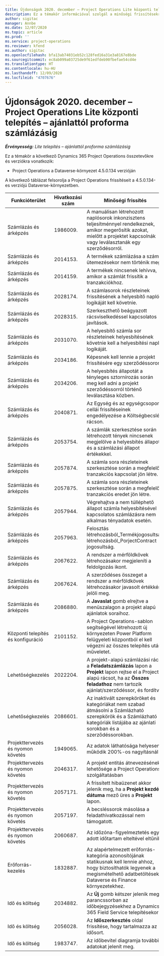 ```yaml
---
title: Újdonságok 2020. december – Project Operations Lite központi telepítés – ajánlattól proforma számlázásig
description: Ez a témakör információval szolgál a minőségi frissítésekről, amelyek a Project Operations Lite központi telepítés – ajánlattól proforma számlázásig 2020. decemberi kiadásában váltak elérhetővé.
author: sigitac
manager: Annbe
ms.date: 12/07/2020
ms.topic: article
ms.prod: ''
ms.service: project-operations
ms.reviewer: kfend
ms.author: sigitac
ms.openlocfilehash: bfa13ab74031eb52c128fed16a31e3a8167e8bde
ms.sourcegitcommit: ec8ab099a03725de9f61edfdeb90fbefae54cd4e
ms.translationtype: HT
ms.contentlocale: hu-HU
ms.lasthandoff: 12/09/2020
ms.locfileid: "4707676"
---
```

# <a name="whats-new-december-2020---project-operations-lite-deployment---deal-to-proforma-invoicing"></a>Újdonságok 2020. december – Project Operations Lite központi telepítés – ajánlattól proforma számlázásig

_**Érvényesség:** Lite telepítés – ajánlattól proforma számlázásig_

Ez a témakör a következő Dynamics 365 Project Operations összetevőkre és verziókra vonatkozik:

  - Project Operations a Dataverse-környezet 4.5.0.134 verzióján 

A következő táblázat felsorolja a Project Operations frissítéseit a 4.5.0.134-es verziójú Dataverse-környezetben.

| **Funkcióterület** | **Hivatkozási szám** | **Minőségi frissítés** |
| --- | --- | --- |
| Számlázás és árképzés | 1986009. | A manuálisan létrehozott naplósorok inkonzisztens teljesítménnyel rendelkeznek, amikor megerősítik azokat, mielőtt a projektet kapcsolnák vagy leválasztanák egy szerződésorról. |
| Számlázás és árképzés | 2014153. | A termékek számlázása a számla ütemezésekor nem történik meg. |
| Számlázás és árképzés | 2014159. | A termékek nincsenek lehívva, amikor a számlát frissítik a tranzakciókhoz. |
| Számlázás és árképzés | 2028174. | A számlasorok részleteinek frissítésének a helyesbítő napló logikáját kell követnie. |
| Számlázás és árképzés | 2028315. | Szerkeszthető beágyazott rácsviselkedéssel kapcsolatos javítások. |
| Számlázás és árképzés | 2031070. | A helyesbítő számla sor részleteinek helyesbítésének követnie kell a helyesbítési napló logikáját. |
| Számlázás és árképzés | 2034186. | Képesnek kell lennie a projekt frissítésére egy szerződéssoron. |
| Számlázás és árképzés | 2034206. | A helyesbítés állapotát a tényleges sztornírozás során meg kell adni a projekt szerződéssorról történő leválasztása közben. |
| Számlázás és árképzés | 2040871. | Az Egység és az egységcsoport cellái frissítéseinek engedélyezése a Költségbecslés rácson. |
| Számlázás és árképzés | 2053754. | A számlák szerkesztése során létrehozott tények nincsenek megjelölve a helyesbítés állapota és a számlázási állapot értékekkel. |
| Számlázás és árképzés | 2057874. | A számla sora részleteinek szerkesztése során a megfelelő tranzakciós kapcsolat jön létre. |
| Számlázás és árképzés | 2057875. | A számla sora részleteinek szerkesztése során a megfelelő tranzakciós eredet jön létre. |
| Számlázás és árképzés | 2057944. | Végrehajtva a nem túlléphető állapot számla helyesbítésével kapcsolatos számlázásra nem alkalmas tényadatok esetén. |
| Számlázás és árképzés | 2057963. | Felosztás létrehozásból\_Termékjogosultság létrehozásból\_PorjectContract jogosultság. |
| Számlázás és árképzés | 2067622. | A rendszer a mérföldkövek létrehozásakor megjeleníti a feldolgozás ikont. |
| Számlázás és árképzés | 2067624. | A szerződéses összeget a rendszer a mérföldkövek létrehozásakor javasolt értékként jelöli meg. |
| Számlázás és árképzés | 2086880. | A **Javaslat** gomb elrejtve a menüszalagon a projekt alapú ajánlatok soraihoz. |
| Központi telepítés és konfiguráció | 2101152. | A Project Operations-sablon segítségével létrehozott új környezeten Power Platform felügyeleti központból el kell végezni az összes telepítés utáni műveletet. |
|   Lehetőségkezelés | 2022204. | A projekt-alapú számlázási rács a **Feladatszámlázás** lapon a **Projekt** lapon rejtse el a Project-alapú rácsot, ha az **Összes feladathoz** nem tartozik ajánlat/szerződéssor, és fordítva. |
|   Lehetőségkezelés | 2086601. | Az inaktivált szerepköröket és kategóriákat nem szabad átmásolni a Számlázható szerepkörök és a Számlázható kategóriák listájába az ajánlati sorokban és a szerződéssorokban. |
| Projekttervezés és nyomon követés | 1949065. | Az adatok láthatósága helyesen működik 200%-os nagyításnál |
| Projekttervezés és nyomon követés | 2046317. | A projekt entitás átnevezésének lehetősége a Project Operations szolgáltatásban |
| Projekttervezés és nyomon követés | 2057171. | A frissített hibaüzenet akkor jelenik meg, ha a **Projekt kezdési dátuma** mező üres a **Projekt** lapon. |
| Projekttervezés és nyomon követés | 2057197. | A becsléssorok másolása a feladathivatkozással nem támogatott. |
| Projekttervezés és nyomon követés | 2060687. | Az időzóna-figyelmeztetés egy adott időtartam elteltével eltűnik. |
| Erőforrás-kezelés | 1832887. | Az alapértelmezett erőforrás-kategória azonosítójának statikusnak kell lennie ahhoz, hogy biztosíthatók legyenek a megismételhető adatbetöltések a Dataverse és Finance környezetekhez. |
| Idő és költség | 2034882. | Az **Új** gomb kétszer jelenik meg a parancssorban az időbejegyzésekhez a Dynamics 365 Field Service telepítésekor. |
| Idő és költség | 2056028. | Az **Időszerkesztés** oldal frissítése, hogy tartalmazza az idősort. |
| Idő és költség | 1983747. | Az időbevitel diagramja további adatokat jelenít meg. |
